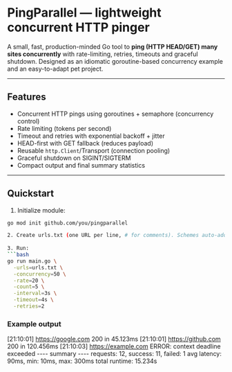 # PingParallel — lightweight concurrent HTTP pinger

A small, fast, production-minded Go tool to **ping (HTTP HEAD/GET) many sites concurrently** with rate-limiting, retries, timeouts and graceful shutdown. Designed as an idiomatic goroutine-based concurrency example and an easy-to-adapt pet project.

---

## Features
- Concurrent HTTP pings using goroutines + semaphore (concurrency control)  
- Rate limiting (tokens per second)  
- Timeout and retries with exponential backoff + jitter  
- HEAD-first with GET fallback (reduces payload)  
- Reusable `http.Client`/Transport (connection pooling)  
- Graceful shutdown on SIGINT/SIGTERM  
- Compact output and final summary statistics

---

## Quickstart
1. Initialize module:
```bash
go mod init github.com/you/pingparallel

2. Create urls.txt (one URL per line, # for comments). Schemes auto-add https:// if missing.
 
3. Run:
```bash
go run main.go \
  -urls=urls.txt \
  -concurrency=50 \
  -rate=20 \
  -count=5 \
  -interval=3s \
  -timeout=4s \
  -retries=2
```


### Example output
[21:10:01] https://google.com 200 in 45.123ms
[21:10:01] https://github.com 200 in 120.456ms
[21:10:03] https://example.com ERROR: context deadline exceeded
---- summary ----
requests: 12, success: 11, failed: 1
avg latency: 90ms, min: 10ms, max: 300ms
total runtime: 15.234s
